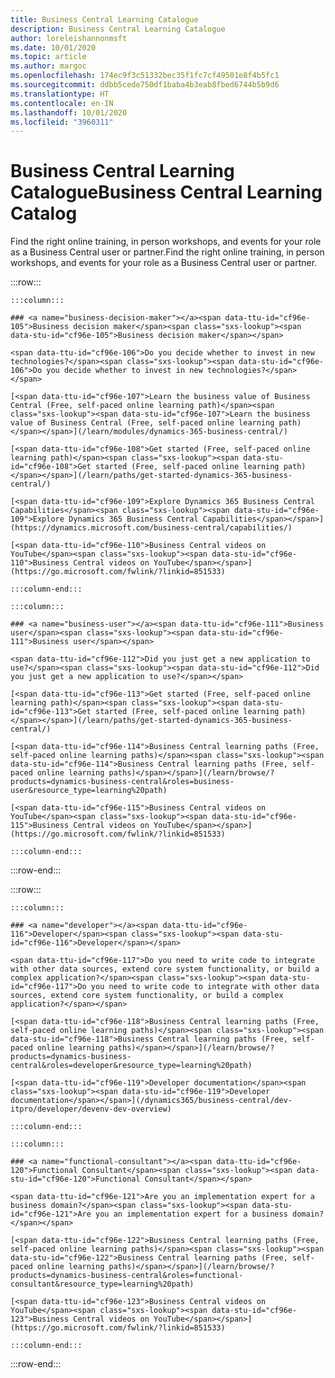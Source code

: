 ```yaml
---
title: Business Central Learning Catalogue
description: Business Central Learning Catalogue
author: loreleishannonmsft
ms.date: 10/01/2020
ms.topic: article
ms.author: margoc
ms.openlocfilehash: 174ec9f3c51332bec35f1fc7cf49501e8f4b5fc1
ms.sourcegitcommit: ddbb5cede750df1baba4b3eab8fbed6744b5b9d6
ms.translationtype: HT
ms.contentlocale: en-IN
ms.lasthandoff: 10/01/2020
ms.locfileid: "3960311"
---
```

# <a name="business-central-learning-catalog"></a><span data-ttu-id="cf96e-103">Business Central Learning Catalogue</span><span class="sxs-lookup"><span data-stu-id="cf96e-103">Business Central Learning Catalog</span></span>

<span data-ttu-id="cf96e-104">Find the right online training, in person workshops, and events for your role as a Business Central user or partner.</span><span class="sxs-lookup"><span data-stu-id="cf96e-104">Find the right online training, in person workshops, and events for your role as a Business Central user or partner.</span></span>

:::row:::

    :::column:::

    ### <a name="business-decision-maker"></a><span data-ttu-id="cf96e-105">Business decision maker</span><span class="sxs-lookup"><span data-stu-id="cf96e-105">Business decision maker</span></span>

    <span data-ttu-id="cf96e-106">Do you decide whether to invest in new technologies?</span><span class="sxs-lookup"><span data-stu-id="cf96e-106">Do you decide whether to invest in new technologies?</span></span> 

    [<span data-ttu-id="cf96e-107">Learn the business value of Business Central (Free, self-paced online learning path)</span><span class="sxs-lookup"><span data-stu-id="cf96e-107">Learn the business value of Business Central (Free, self-paced online learning path)</span></span>](/learn/modules/dynamics-365-business-central/)

    [<span data-ttu-id="cf96e-108">Get started (Free, self-paced online learning path)</span><span class="sxs-lookup"><span data-stu-id="cf96e-108">Get started (Free, self-paced online learning path)</span></span>](/learn/paths/get-started-dynamics-365-business-central/)

    [<span data-ttu-id="cf96e-109">Explore Dynamics 365 Business Central Capabilities</span><span class="sxs-lookup"><span data-stu-id="cf96e-109">Explore Dynamics 365 Business Central Capabilities</span></span>](https://dynamics.microsoft.com/business-central/capabilities/)

    [<span data-ttu-id="cf96e-110">Business Central videos on YouTube</span><span class="sxs-lookup"><span data-stu-id="cf96e-110">Business Central videos on YouTube</span></span>](https://go.microsoft.com/fwlink/?linkid=851533)

    :::column-end:::

    :::column:::

    ### <a name="business-user"></a><span data-ttu-id="cf96e-111">Business user</span><span class="sxs-lookup"><span data-stu-id="cf96e-111">Business user</span></span>

    <span data-ttu-id="cf96e-112">Did you just get a new application to use?</span><span class="sxs-lookup"><span data-stu-id="cf96e-112">Did you just get a new application to use?</span></span> 

    [<span data-ttu-id="cf96e-113">Get started (Free, self-paced online learning path)</span><span class="sxs-lookup"><span data-stu-id="cf96e-113">Get started (Free, self-paced online learning path)</span></span>](/learn/paths/get-started-dynamics-365-business-central/)

    [<span data-ttu-id="cf96e-114">Business Central learning paths (Free, self-paced online learning paths)</span><span class="sxs-lookup"><span data-stu-id="cf96e-114">Business Central learning paths (Free, self-paced online learning paths)</span></span>](/learn/browse/?products=dynamics-business-central&roles=business-user&resource_type=learning%20path)

    [<span data-ttu-id="cf96e-115">Business Central videos on YouTube</span><span class="sxs-lookup"><span data-stu-id="cf96e-115">Business Central videos on YouTube</span></span>](https://go.microsoft.com/fwlink/?linkid=851533)

    :::column-end:::

:::row-end:::

:::row:::

    :::column:::

    ### <a name="developer"></a><span data-ttu-id="cf96e-116">Developer</span><span class="sxs-lookup"><span data-stu-id="cf96e-116">Developer</span></span>

    <span data-ttu-id="cf96e-117">Do you need to write code to integrate with other data sources, extend core system functionality, or build a complex application?</span><span class="sxs-lookup"><span data-stu-id="cf96e-117">Do you need to write code to integrate with other data sources, extend core system functionality, or build a complex application?</span></span>

    [<span data-ttu-id="cf96e-118">Business Central learning paths (Free, self-paced online learning paths)</span><span class="sxs-lookup"><span data-stu-id="cf96e-118">Business Central learning paths (Free, self-paced online learning paths)</span></span>](/learn/browse/?products=dynamics-business-central&roles=developer&resource_type=learning%20path)

    [<span data-ttu-id="cf96e-119">Developer documentation</span><span class="sxs-lookup"><span data-stu-id="cf96e-119">Developer documentation</span></span>](/dynamics365/business-central/dev-itpro/developer/devenv-dev-overview)

    :::column-end:::

    :::column:::

    ### <a name="functional-consultant"></a><span data-ttu-id="cf96e-120">Functional Consultant</span><span class="sxs-lookup"><span data-stu-id="cf96e-120">Functional Consultant</span></span>
    
    <span data-ttu-id="cf96e-121">Are you an implementation expert for a business domain?</span><span class="sxs-lookup"><span data-stu-id="cf96e-121">Are you an implementation expert for a business domain?</span></span> 

    [<span data-ttu-id="cf96e-122">Business Central learning paths (Free, self-paced online learning paths)</span><span class="sxs-lookup"><span data-stu-id="cf96e-122">Business Central learning paths (Free, self-paced online learning paths)</span></span>](/learn/browse/?products=dynamics-business-central&roles=functional-consultant&resource_type=learning%20path)

    [<span data-ttu-id="cf96e-123">Business Central videos on YouTube</span><span class="sxs-lookup"><span data-stu-id="cf96e-123">Business Central videos on YouTube</span></span>](https://go.microsoft.com/fwlink/?linkid=851533)

    :::column-end:::

:::row-end:::

